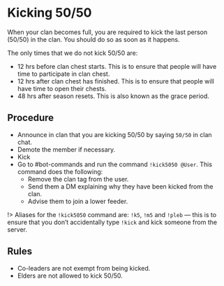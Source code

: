 # Kicking 50/50

When your clan becomes full, you are required to kick the last person (50/50) in the clan. You should do so as soon as it happens.

The only times that we do not kick 50/50 are:
- 12 hrs before clan chest starts. This is to ensure that people will have time to participate in clan chest.
- 12 hrs after clan chest has finished. This is to ensure that people will have time to open their chests.
- 48 hrs after season resets. This is also known as the grace period.

## Procedure

- Announce in clan that you are kicking 50/50 by saying `50/50` in clan chat.
- Demote the member if necessary.
- Kick
- Go to #bot-commands and run the command `!kick5050 @User`. This command does the following:
    - Remove the clan tag from the user.
    - Send them a DM explaining why they have been kicked from the clan.
    - Advise them to join a lower feeder.

!> Aliases for the `!kick5050` command are: `!k5`, `!m5` and `!pleb` — this is to ensure that you don’t accidentally type `!kick` and kick someone from the server.

## Rules

- Co-leaders are not exempt from being kicked.
- Elders are not allowed to kick 50/50.
